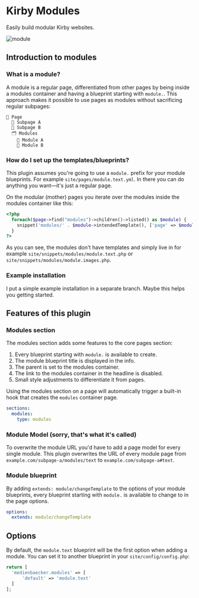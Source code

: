 # Kirby Modules

Easily build modular Kirby websites.

![module](https://user-images.githubusercontent.com/7975568/69164144-ba765480-0aef-11ea-8b4e-b586066c3cbf.gif)

## Introduction to modules

### What is a module?

A module is a regular page, differentiated from other pages by being inside a modules container and having a blueprint starting with `module.`.
This approach makes it possible to use pages as modules without sacrificing regular subpages:

```
📄 Page
  📄 Subpage A
  📄 Subpage B
  🗂 Modules
    📄 Module A
    📄 Module B
```

### How do I set up the templates/blueprints?

This plugin assumes you're going to use a `module.` prefix for your module blueprints. For example `site/pages/module.text.yml`. In there you can do anything you want—it's just a regular page.

On the modular (mother) pages you iterate over the modules inside the modules container like this:

```php
<?php
  foreach($page->find("modules")->children()->listed() as $module) {
    snippet('modules/' . $module->intendedTemplate(), ['page' => $module])
  } 
?>
```

As you can see, the modules don't have templates and simply live in for example `site/snippets/modules/module.text.php` or `site/snippets/modules/module.images.php`.

### Example installation

I put a simple example installation in a separate branch. Maybe this helps you getting started.

## Features of this plugin

### Modules section

The modules section adds some features to the core pages section: 

1. Every blueprint starting with `module.` is available to create.
2. The module blueprint title is displayed in the info.
3. The parent is set to the modules container.
4. The link to the modules container in the headline is disabled.
5. Small style adjustments to differentiate it from pages.

Using the modules section on a page will automatically trigger a built-in hook that creates the `modules` container page.

```yml
sections:
  modules:
    type: modules
```

### Module Model (sorry, that's what it's called)

To overwrite the module URL you'd have to add a page model for every single module.
This plugin overwrites the URL of every module page from `example.com/subpage-a/modules/text` to `example.com/subpage-a#text`.

### Module blueprint

By adding `extends: module/changeTemplate` to the options of your module blueprints, every blueprint starting with `module.` is available to change to in the page options.

```yml
options:
  extends: module/changeTemplate
```

## Options

By default, the `module.text` blueprint will be the first option when adding a module. You can set it to another blueprint in your `site/config/config.php`:

```php
return [
  'medienbaecker.modules' => [
      'default' => 'module.text'
  ]
];
```
